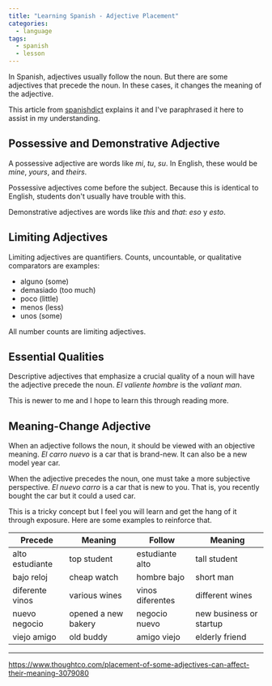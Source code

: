 ```yaml
---
title: "Learning Spanish - Adjective Placement"
categories:
  - language
tags:
  - spanish
  - lesson
---
```


In Spanish, adjectives usually follow the noun.
But there are some adjectives that precede the noun.
In these cases, it changes the meaning of the adjective.

This article from [spanishdict][1] explains it and I've paraphrased it here to assist in my understanding.

[1]: https://www.spanishdict.com/guide/adjective-placement

## Possessive and Demonstrative Adjective

A possessive adjective are words like _mi_, _tu_, _su_.
In English, these would be _mine_, _yours_, and _theirs_.

Possessive adjectives come before the subject.
Because this is identical to English, students don't usually have trouble with this.

Demonstrative adjectives are words like _this_ and _that_: _eso_ y _esto_.

## Limiting Adjectives

Limiting adjectives are quantifiers.
Counts, uncountable, or qualitative comparators are examples:

- alguno (some)
- demasiado (too much)
- poco (little)
- menos (less)
- unos (some)

All number counts are limiting adjectives.

## Essential Qualities

Descriptive adjectives that emphasize a crucial quality of a noun will have the adjective precede the noun.
_El valiente hombre_ is the _valiant man_.

This is newer to me and I hope to learn this through reading more.

## Meaning-Change Adjective

When an adjective follows the noun, it should be viewed with an objective meaning.
_El carro nuevo_ is a car that is brand-new.
It can also be a new model year car.

When the adjective precedes the noun, one must take a more subjective perspective.
_El nuevo carro_ is a car that is new to you.
That is, you recently bought the car but it could a used car.

This is a tricky concept but I feel you will learn and get the hang of it through exposure.
Here are some examples to reinforce that.

| Precede         | Meaning             | Follow           | Meaning                 |
| --------------- | ------------------- | ---------------- | ----------------------- |
| alto estudiante | top student         | estudiante alto  | tall student            |
| bajo reloj      | cheap watch         | hombre bajo      | short man               |
| diferente vinos | various wines       | vinos diferentes | different wines         |
| nuevo negocio   | opened a new bakery | negocio nuevo    | new business or startup |
| viejo amigo     | old buddy           | amigo viejo      | elderly friend          |

---

<https://www.thoughtco.com/placement-of-some-adjectives-can-affect-their-meaning-3079080>
